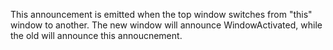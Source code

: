 This announcement is emitted when the top window switches from "this" window to another. The new window will announce WindowActivated, while the old will announce this annoucnement.